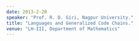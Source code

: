 ```yaml
---
date: 2013-2-20
speaker: "Prof. R. D. Giri, Nagpur University."
title: "Languages and Generalized Code Chains."
venue: "LH-III, Department of Mathematics"
---
```


